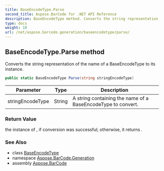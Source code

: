 ```yaml
---
title: BaseEncodeType.Parse
second_title: Aspose.BarCode for .NET API Reference
description: BaseEncodeType method. Converts the string representation of the name of a BaseEncodeType to its instance
type: docs
weight: 10
url: /net/aspose.barcode.generation/baseencodetype/parse/
---
```

## BaseEncodeType.Parse method

Converts the string representation of the name of a BaseEncodeType to its instance.

```csharp
public static BaseEncodeType Parse(string stringEncodeType)
```

| Parameter | Type | Description |
| --- | --- | --- |
| stringEncodeType | String | A string containing the name of a BaseEncodeType to convert. |

### Return Value

the instance of , if conversion was successful; otherwise, it returns .

### See Also

* class [BaseEncodeType](../)
* namespace [Aspose.BarCode.Generation](../../../aspose.barcode.generation/)
* assembly [Aspose.BarCode](../../../)


